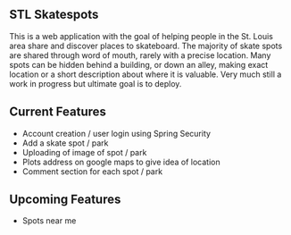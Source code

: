 ## STL Skatespots

This is a web application with the goal of helping people in the St. Louis area share and discover places to skateboard. The majority of skate spots are shared through word of mouth, rarely with a precise location. Many spots can be hidden behind a building, or down an alley, making exact location or a short description about where it is valuable. Very much still a work in progress but ultimate goal is to deploy.

## Current Features
  - Account creation / user login using Spring Security
  - Add a skate spot / park
  - Uploading of image of spot / park
  - Plots address on google maps to give idea of location
  - Comment section for each spot / park

## Upcoming Features
  - Spots near me

